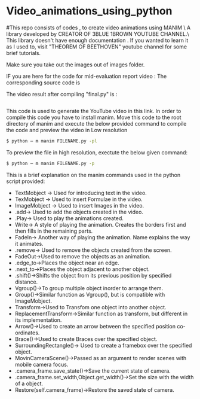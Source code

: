 
# Video_animations_using_python

#This repo consists of codes , to create video animations using MANIM \\
A library developed by CREATOR OF 3BLUE 1BROWN YOUTUBE CHANNEL.\\
This library doesn't have enough documentation . If you wanted to learn it as I used to, visit "THEOREM OF BEETHOVEN"  youtube channel for some brief tutorials.



Make sure you take out the images out of images folder.

IF you are here for the code for mid-evaluation report video : 
The corresponding source code is 

The video result after compiling "final.py" is :
```
```


This code is used to generate the YouTube video in this link. In order to compile this code you have to install manim. Move this code to the root directory of manim and execute the below provided command to compile the code and preview the video in Low resolution
```sh
$ python – m manim FILENAME.py -pl  
```
To preview the file in high resolution, exectute the below given command:
```sh
$ python – m manim FILENAME.py -p  
```
This is a brief explanation on the manim commands used in the python script provided:
  - TextMobject -> Used for introducing text in the video. 
  - TexMobject -> Used to insert Formulae in the video.
  - ImageMobject -> Used to insert Images in the video.
  - .add-> Used to add the objects created in the video.
  - .Play-> Used to play the animations created.
  - Write-> A style of playing the animation. Creates the borders first and then fills in the remaining parts.
  - FadeIn-> Another way of playing the animation. Name explains the way it animates.
  - .remove-> Used to remove the objects created from the screen.
  - FadeOut->Used to remove the objects as an animation.
  - .edge_to->Places the object near an edge.
  -	.next_to->Places the object adjacent to another object.
  -	.shift()->Shifts the object from its previous position by specified distance.
  -	Vgroup()->To group multiple object inorder to arrange them.
  -	Group()->Similar function as Vgroup(), but is compatible with ImageMobject.
  -	Transform->Used to Transfom one object into another object.
  -	ReplacementTransform->Similar function as transform, but different in its implementation.
  -	Arrow()->Used to create an arrow between the specified position co-ordinates.
  -	Brace()->Used to create Braces over the specified object.
  -	SurroundingRectangle()-> Used to create a framebox over the specified object.
  -	MovinCameraScene()->Passed as an argument to render scenes with mobile camera focus.
  -	.camera_frame.save_state()->Save the current state of camera.
  -	.camera_frame.set_width,Object.get_width()->Set the size with the width of a object.
  -	Restore(self.camera_frame)->Restore the saved state of camera.
